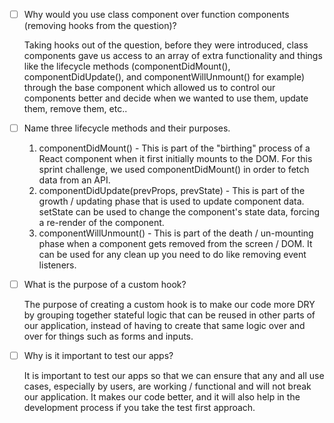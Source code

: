 - [ ] Why would you use class component over function components (removing hooks from the question)?

    Taking hooks out of the question, before they were introduced, class components gave us access to an array of extra functionality and things like the lifecycle methods (componentDidMount(), componentDidUpdate(), and componentWillUnmount() for example) through the base component which allowed us to control our components better and decide when we wanted to use them, update them, remove them, etc..

- [ ] Name three lifecycle methods and their purposes.

    1. componentDidMount() - This is part of the "birthing" process of a React component when it first initially mounts to the DOM. For this sprint challenge, we used componentDidMount() in order to fetch data from an API.
    2. componentDidUpdate(prevProps, prevState) - This is part of the growth / updating phase that is used to update component data. setState can be used to change the component's state data, forcing a re-render of the component.
    3. componentWillUnmount() - This is part of the death / un-mounting phase when a component gets removed from the screen / DOM. It can be used for any clean up you need to do like removing event listeners.

- [ ] What is the purpose of a custom hook?

    The purpose of creating a custom hook is to make our code more DRY by grouping together stateful logic that can be reused in other parts of our application, instead of having to create that same logic over and over for things such as forms and inputs.

- [ ] Why is it important to test our apps?

    It is important to test our apps so that we can ensure that any and all use cases, especially by users, are working / functional and will not break our application. It makes our code better, and it will also help in the development process if you take the test first approach.